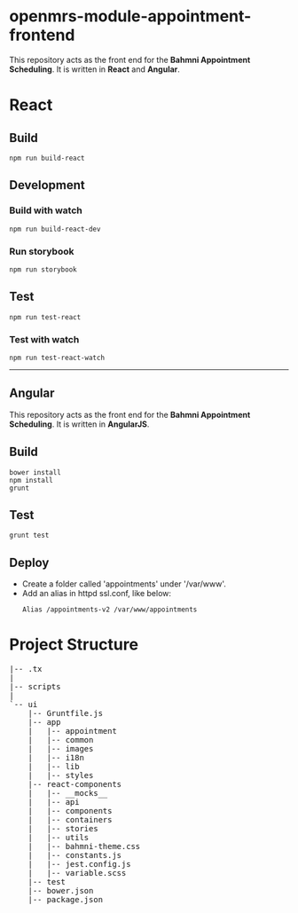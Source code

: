 # openmrs-module-appointment-frontend

This repository acts as the front end for the **Bahmni Appointment Scheduling**. It is written in **React** and **Angular**.

# **React**

## Build

```
npm run build-react
```

## Development

### Build with watch

```
npm run build-react-dev
```

### Run storybook

```
npm run storybook
```

## Test

```
npm run test-react
```

### Test with watch

```
npm run test-react-watch
```

***

## **Angular**

This repository acts as the front end for the **Bahmni Appointment Scheduling**. It is written in **AngularJS**.


## Build
```
bower install
npm install
grunt
```

## Test
```
grunt test
```
## Deploy
* Create a folder called 'appointments' under '/var/www'.
* Add an alias in httpd ssl.conf, like below:
  ```
  Alias /appointments-v2 /var/www/appointments
  ```

# Project Structure

<pre>
|-- .tx
|   
|-- scripts
|	
`-- ui
    |-- Gruntfile.js
    |-- app
    |	|-- appointment
    |   |-- common
    |   |-- images
    |   |-- i18n
    |   |-- lib
    |   |-- styles
    |-- react-components
    |	|-- __mocks__
    |	|-- api
    |	|-- components
    |	|-- containers
    |	|-- stories
    |	|-- utils
    |	|-- bahmni-theme.css
    |	|-- constants.js
    |	|-- jest.config.js
    |	|-- variable.scss
    |-- test
    |-- bower.json
    |-- package.json
</pre>